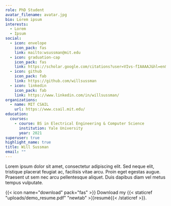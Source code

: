 ```yaml
---
role: PhD Student
avatar_filename: avatar.jpg
bio: Lorem ipsum
interests:
  - Lorem
  - Ipsum
social:
  - icon: envelope
    icon_pack: fas
    link: mailto:wsussman@mit.edu
  - icon: graduation-cap
    icon_pack: fas
    link: https://scholar.google.com/citations?user=VIvs-fIAAAAJ&hl=en&oi=sra
  - icon: github
    icon_pack: fab
    link: https://github.com/willsussman
  - icon: linkedin
    icon_pack: fab
    link: https://www.linkedin.com/in/willsussman/
organizations:
  - name: MIT CSAIL
    url: https://www.csail.mit.edu/
education:
  courses:
    - course: BS in Electrical Engineering & Computer Science
      institution: Yale University
      year: 2021
superuser: true
highlight_name: true
title: Will Sussman
email: ""
---
```

Lorem ipsum dolor sit amet, consectetur adipiscing elit. Sed neque elit, tristique placerat feugiat ac, facilisis vitae arcu. Proin eget egestas augue. Praesent ut sem nec arcu pellentesque aliquet. Duis dapibus diam vel metus tempus vulputate.

{{< icon name="download" pack="fas" >}} Download my {{< staticref "uploads/demo_resume.pdf" "newtab" >}}resumé{{< /staticref >}}.